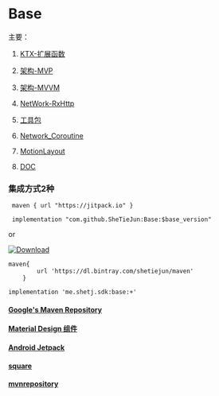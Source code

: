 # Base
主要：
1. [KTX-扩展函数](base/src/main/java/me/shetj/base/ktx)

2. [架构-MVP](base/src/main/java/me/shetj/base/mvp)

3. [架构-MVVM](base/src/main/java/me/shetj/base/mvvm)

4. [NetWork-RxHttp](base/src/main/java/me/shetj/base/network)

5. [工具包](base/src/main/java/me/shetj/base/tools)

6. [Network_Coroutine](base/src/main/java/me/shetj/base/network_coroutine)

7. [MotionLayout](base/src/main/java/me/shetj/base/anim/motion)

8. [DOC](doc)

   
###  集成方式2种

```
 maven { url "https://jitpack.io" }
```

```
 implementation "com.github.SheTieJun:Base:$base_version"
```

or

[![Download](https://api.bintray.com/packages/shetiejun/maven/base/images/download.svg)](https://bintray.com/shetiejun/maven/base/_latestVersion)

```
maven{
        url 'https://dl.bintray.com/shetiejun/maven'
    }
```

```
implementation 'me.shetj.sdk:base:+'
```

#### [Google's Maven Repository ]( https://dl.google.com/dl/android/maven2/index.html)

#### [Material Design 组件](https://material.io/develop/android/)

#### [Android Jetpack](https://developer.android.google.cn/jetpack/)

#### [square](https://square.github.io/)

#### [mvnrepository](https://mvnrepository.com/)
